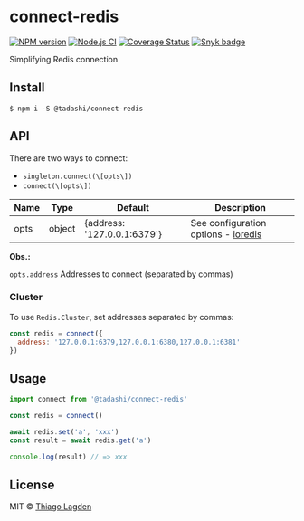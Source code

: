 # connect-redis

[![NPM version][npm-img]][npm]
[![Node.js CI][ci-img]][ci]
[![Coverage Status][coveralls-img]][coveralls]
[![Snyk badge][snyk-img]][snyk]

[npm-img]:         https://img.shields.io/npm/v/@tadashi/connect-redis.svg
[npm]:             https://www.npmjs.com/package/@tadashi/connect-redis
[ci-img]:          https://github.com/lagden/connect-redis/workflows/Node.js%20CI/badge.svg
[ci]:              https://github.com/lagden/connect-redis/actions?query=workflow%3A%22Node.js+CI%22
[coveralls-img]:   https://coveralls.io/repos/github/lagden/connect-redis/badge.svg?branch=main
[coveralls]:       https://coveralls.io/github/lagden/connect-redis?branch=main
[snyk-img]:        https://snyk.io/test/github/lagden/connect-redis/badge.svg
[snyk]:            https://snyk.io/test/github/lagden/connect-redis


Simplifying Redis connection


## Install

```
$ npm i -S @tadashi/connect-redis
```


## API

There are two ways to connect:

- `singleton.connect(\[opts\])`
- `connect(\[opts\])`

Name    | Type     | Default                     | Description
------- | -------- | --------------------------- | ------------
opts    | object   | {address: '127.0.0.1:6379'} | See configuration options - [ioredis](https://luin.github.io/ioredis/interfaces/CommonRedisOptions.html)


**Obs.:**

`opts.address` Addresses to connect (separated by commas)


### Cluster

To use `Redis.Cluster`, set addresses separated by commas:

```js
const redis = connect({
  address: '127.0.0.1:6379,127.0.0.1:6380,127.0.0.1:6381'
})
```


## Usage

```js
import connect from '@tadashi/connect-redis'

const redis = connect()

await redis.set('a', 'xxx')
const result = await redis.get('a')

console.log(result) // => xxx
```


## License

MIT © [Thiago Lagden](https://github.com/lagden)
